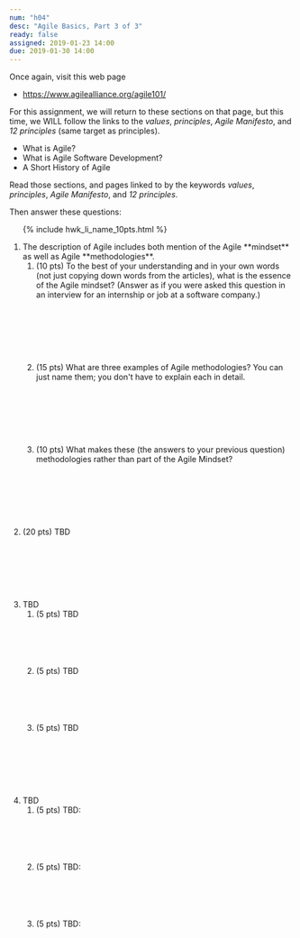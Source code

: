 ```yaml
---
num: "h04"
desc: "Agile Basics, Part 3 of 3"
ready: false
assigned: 2019-01-23 14:00
due: 2019-01-30 14:00
---
```



Once again, visit this web page

* <https://www.agilealliance.org/agile101/>

For this assignment, we will return to  these sections on that page, but this time, we WILL follow the links to
the *values*, *principles*,  *Agile Manifesto*, and *12 principles* (same target as principles).

* What is Agile?
* What is Agile Software Development?
* A Short History of Agile

Read those sections, and pages linked to by the keywords *values*, *principles*,  *Agile Manifesto*, and *12 principles*.

Then answer these questions:

<ol>

{% include hwk_li_name_10pts.html %}

<li style="margin-bottom:8em;" markdown="1"> The description of Agile includes both mention of the Agile **mindset** as well as Agile **methodologies**.


<ol>

<li style="margin-bottom:8em;" markdown="1"> (10 pts) To the best of your understanding and in your own words (not just copying down words from the articles), what is the essence of the Agile mindset?   (Answer as if you were asked this question in an interview for an internship or job at a software company.)

</li>

<li style="margin-bottom:8em;" markdown="1"> (15 pts) What are three examples of Agile methodologies?  You can just name them; you don't have to explain each in detail.

</li>

<li style="margin-bottom:8em;" markdown="1"> (10 pts) What makes these (the answers to your previous question) methodologies rather than part of the Agile Mindset?

</li>

</ol>

<div class="pagebreak">
</div>

</li>

<li style="margin-bottom:8em;" markdown="1"> (20 pts) TBD


</li>


<li style="margin-bottom:8em;" markdown="1">  TBD

<ol>
<li style="margin-bottom:6em;" markdown="1">
(5 pts) TBD



</li>

<li style="margin-bottom:6em;" markdown="1">
(5 pts) TBD
</li>

<li style="margin-bottom:6em;" markdown="1">
(5 pts) TBD
</li>
</ol>

</li>

<li style="margin-bottom:8em;" markdown="1"> TBD

<ol>
<li style="margin-bottom:6em;" markdown="1">
(5 pts) TBD:
</li>

<li style="margin-bottom:6em;" markdown="1">
(5 pts) TBD:
</li>

<li style="margin-bottom:6em;" markdown="1">
(5 pts) TBD:
</li>
</ol>

</li>

</ol>
